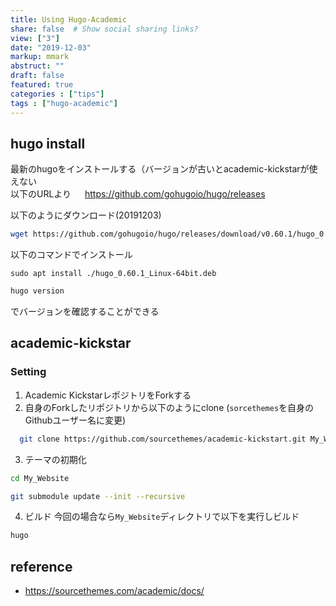 ```yaml
---
title: Using Hugo-Academic
share: false  # Show social sharing links?
view: ["3"]
date: "2019-12-03"
markup: mmark
abstruct: ""
draft: false
featured: true
categories : ["tips"]
tags : ["hugo-academic"]
---
```

## hugo install

最新のhugoをインストールする（バージョンが古いとacademic-kickstarが使えない  
以下のURLより 
　 https://github.com/gohugoio/hugo/releases  

以下のようにダウンロード(20191203)
```sh
wget https://github.com/gohugoio/hugo/releases/download/v0.60.1/hugo_0.60.1_Linux-64bit.deb
```

以下のコマンドでインストール
```
sudo apt install ./hugo_0.60.1_Linux-64bit.deb
```
  
```sh
hugo version
```  
でバージョンを確認することができる

## academic-kickstar

### Setting

1. Academic KickstarレポジトリをForkする
2. 自身のForkしたリポジトリから以下のようにclone (`sorcethemes`を自身のGithubユーザー名に変更) 
```sh 
  git clone https://github.com/sourcethemes/academic-kickstart.git My_Website
```

3. テーマの初期化  
```sh
cd My_Website 
```  
```sh
git submodule update --init --recursive
```

4. ビルド
今回の場合なら`My_Website`ディレクトリで以下を実行しビルド
```sh
hugo
```

## reference
- https://sourcethemes.com/academic/docs/
